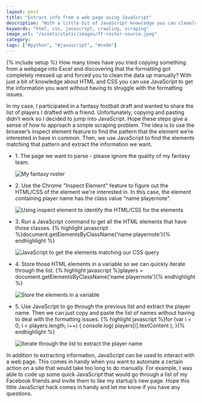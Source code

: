 ```yaml
---
layout: post
title: "Extract info from a web page using JavaScript"
description: "With a little bit of JavaScript knowledge you can cleanly extract information from a web page while avoiding formatting issues."
keywords: "html, css, javascript, crawling, scraping"
image_url: "/assets/static/images/ff-roster-source.jpeg"
category:
tags: ["#python", "#javascript", "#code"]
---
```

{% include setup %}
How many times have you tried copying something from a webpage into Excel and discovering that the formatting got completely messed up and forced you to clean the data up manually? With just a bit of knowledge about HTML and CSS you can use JavaScript to get the information you want without having to struggle with the formatting issues.

In my case, I participated in a fantasy football draft and wanted to share the list of players I drafted with a friend. Unfortunately, copying and pasting didn’t work so I decided to jump into JavaScript. Hope these steps give a sense of how to approach a simple scraping problem. The idea is to use the browser’s inspect element feature to find the pattern that the element we’re interested in have in common. Then, we use JavaScript to find the elements matching that pattern and extract the information we want.

<ul class="thumbnails">
  <li class="span8">
    <div class="thumbnail">
    <p>1. The page we want to parse - please ignore the quality of my fantasy team.</p>
      <img src="{{ IMG_PATH }}ff-roster.jpeg" alt="My fantasy roster">
    </div>
  </li>

  <li class="span8">
    <div class="thumbnail">
    	<p>2. Use the Chrome "Inspect Element" feature to figure out the HTML/CSS of the element we're interested in. In this case, the element containing player name has the class value “name playernote”.</p>
      <img src="{{ IMG_PATH }}ff-roster-source.jpeg" alt="Using inspect element to identify the HTML/CSS for the elements">
    </div>
  </li>

  <li class="span8">
    <div class="thumbnail">
    	<p>3. Run a JavaScript command to get all the HTML elements that have those classes.
      	{% highlight javascript %}document.getElementsByClassName('name playernote'){% endhighlight %}
      </p>
      <img src="{{ IMG_PATH }}ff-roster-get-players.jpeg" alt="JavaScript to get the elements matching our CSS query">
    </div>
  </li>

  <li class="span8">
    <div class="thumbnail">
    	<p>4. Store those HTML elements in a variable so we can quickly iterate through the list.
		{% highlight javascript %}players = document.getElementsByClassName('name playernote'){% endhighlight %}
      </p>
      <img src="{{ IMG_PATH }}ff-roster-get-players-2.jpeg" alt="Store the elements in a variable">
    </div>
  </li>

  <li class="span8">
    <div class="thumbnail">
    	<p>5. Use JavaScript to go through the previous list and extract the player name. Then we can just copy and paste the list of names without having to deal with the formatting issues.
      	{% highlight javascript %}for (var i = 0; i < players.length; i++) { console.log( players[i].textContent ); }{% endhighlight %}
      </p>
      <img src="{{ IMG_PATH }}ff-roster-get-player-names.jpeg" alt="Iterate through the list to extract the player name">
    </div>
  </li>
</ul>

In addition to extracting information, JavaScript can be used to interact with a web page. This comes in handy when you want to automate a certain action on a site that would take too long to do manually. For example, I was able to code up some quick JavaScript that would go through a list of my Facebook friends and invite them to like my startup’s new page. Hope this little JavaScript hack comes in handy and let me know if you have any questions.